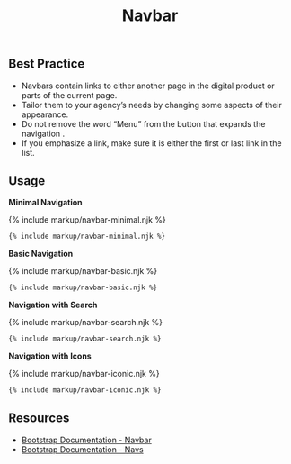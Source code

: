 ﻿---
title: Navbar
summary: Navbars allow users to move around digital products.
tags: components
layout: guide
eleventyNavigation:
  key: Navbar
  parent: Components
  order: 200
  excerpt: Navbars allow users to move around digital products.
  img: /img/illustrations/illus-navbar.svg
---

## Best Practice

- Navbars contain links to either another page in the digital product or parts of the current page.
- Tailor them to your agency’s needs by changing some aspects of their appearance.
- Do not remove the word “Menu” from the button that expands the navigation .
- If you emphasize a link, make sure it is either the first or last link in the list.

## Usage

**Minimal Navigation**

{% include markup/navbar-minimal.njk %}
``` html
{% include markup/navbar-minimal.njk %}
```

**Basic Navigation**

{% include markup/navbar-basic.njk %}
``` html
{% include markup/navbar-basic.njk %}
```

**Navigation with Search**

{% include markup/navbar-search.njk %}
``` html
{% include markup/navbar-search.njk %}
```

**Navigation with Icons**

{% include markup/navbar-iconic.njk %}
``` html
{% include markup/navbar-iconic.njk %}
```

## Resources
* <a href="https://getbootstrap.com/docs/5.1/components/navbar/" target="_blank">Bootstrap Documentation - Navbar</a> 
* <a href="https://getbootstrap.com/docs/5.1/components/navs/" target="_blank">Bootstrap Documentation - Navs</a> 
